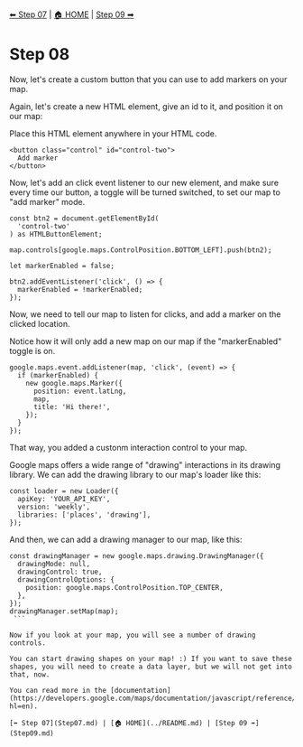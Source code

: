 [⬅ Step 07](Step07.md) | [🏠 HOME](../README.md) | [Step 09 ➡](Step09.md)

# Step 08

Now, let's create a custom button that you can use to add markers on your map.

Again, let's create a new HTML element, give an id to it, and position it on our map:

Place this HTML element anywhere in your HTML code.

```
<button class="control" id="control-two">
  Add marker
</button>
```

Now, let's add an click event listener to our new element, and make sure every time our button, a toggle will be turned switched, to set our map to "add marker" mode.

```
const btn2 = document.getElementById(
  'control-two'
) as HTMLButtonElement;

map.controls[google.maps.ControlPosition.BOTTOM_LEFT].push(btn2);

let markerEnabled = false;

btn2.addEventListener('click', () => {
  markerEnabled = !markerEnabled;
});

```

Now, we need to tell our map to listen for clicks, and add a marker on the clicked location.

Notice how it will only add a new map on our map if the "markerEnabled" toggle is on.

```
google.maps.event.addListener(map, 'click', (event) => {
  if (markerEnabled) {
    new google.maps.Marker({
      position: event.latLng,
      map,
      title: 'Hi there!',
    });
  }
});
```

That way, you added a custonm interaction control to your map.

Google maps offers a wide range of "drawing" interactions in its drawing library. We can add the drawing library to our map's loader like this:

```
const loader = new Loader({
  apiKey: 'YOUR_API_KEY',
  version: 'weekly',
  libraries: ['places', 'drawing'],
});
```

And then, we can add a drawing manager to our map, like this:

````
const drawingManager = new google.maps.drawing.DrawingManager({
  drawingMode: null,
  drawingControl: true,
  drawingControlOptions: {
    position: google.maps.ControlPosition.TOP_CENTER,
  },
});
drawingManager.setMap(map);
 ```

Now if you look at your map, you will see a number of drawing controls.

You can start drawing shapes on your map! :) If you want to save these shapes, you will need to create a data layer, but we will not get into that, now.

You can read more in the [documentation](https://developers.google.com/maps/documentation/javascript/reference/3.48/data?hl=en).

[⬅ Step 07](Step07.md) | [🏠 HOME](../README.md) | [Step 09 ➡](Step09.md)

